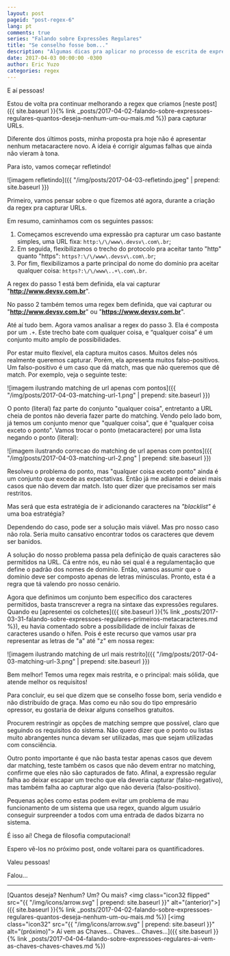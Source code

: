 ```yaml
---
layout: post
pageid: "post-regex-6"
lang: pt
comments: true
series: "Falando sobre Expressões Regulares"
title: "Se conselho fosse bom..."
description: "Algumas dicas pra aplicar no processo de escrita de expressões regulares."
date: 2017-04-03 00:00:00 -0300
author: Eric Yuzo
categories: regex
---
```

E aí pessoas!

Estou de volta pra continuar melhorando a regex que criamos [neste post]({{ site.baseurl }}{% link _posts/2017-04-02-falando-sobre-expressoes-regulares-quantos-deseja-nenhum-um-ou-mais.md %}) para capturar URLs.

Diferente dos últimos posts, minha proposta pra hoje não é apresentar nenhum metacaractere novo. A ideia é corrigir algumas falhas que ainda não vieram à tona.

Para isto, vamos começar refletindo!

![imagem refletindo]({{ "/img/posts/2017-04-03-refletindo.jpeg" | prepend: site.baseurl }})

Primeiro, vamos pensar sobre o que fizemos até agora, durante a criação da regex pra capturar URLs.

Em resumo, caminhamos com os seguintes passos:

1. Começamos escrevendo uma expressão pra capturar um caso bastante simples, uma URL fixa: `http:\/\/www\.devsv\.com\.br`;
2. Em seguida, flexibilizamos o trecho do protocolo pra aceitar tanto "http" quanto "https": `https?:\/\/www\.devsv\.com\.br`;
3. Por fim, flexibilizamos a parte principal do nome do domínio pra aceitar qualquer coisa: `https?:\/\/www\..+\.com\.br`.

A regex do passo 1 está bem definida, ela vai capturar "**http://www.devsv.com.br**".

No passo 2 também temos uma regex bem definida, que vai capturar ou "**http://www.devsv.com.br**" ou "**https://www.devsv.com.br**".

Até aí tudo bem. Agora vamos analisar a regex do passo 3. Ela é composta por um `.+`. Este trecho bate com qualquer coisa, e “qualquer coisa” é um conjunto muito amplo de possibilidades.

Por estar muito flexível, ela captura muitos casos. Muitos deles nós realmente queremos capturar. Porém, ela apresenta muitos falso-positivos. Um falso-positivo é um caso que dá match, mas que não queremos que dê match. Por exemplo, veja o seguinte teste:

![imagem ilustrando matching de url apenas com pontos]({{ "/img/posts/2017-04-03-matching-url-1.png" | prepend: site.baseurl }})

O ponto (literal) faz parte do conjunto "qualquer coisa", entretanto a URL cheia de pontos não deveria fazer parte do matching. Vendo pelo lado bom, já temos um conjunto menor que "qualquer coisa", que é "qualquer coisa exceto o ponto". Vamos trocar o ponto (metacaractere) por uma lista negando o ponto (literal):

![imagem ilustrando correcao do matching de url apenas com pontos]({{ "/img/posts/2017-04-03-matching-url-2.png" | prepend: site.baseurl }})

Resolveu o problema do ponto, mas "qualquer coisa exceto ponto" ainda é um conjunto que excede as expectativas. Então já me adiantei e deixei mais casos que não devem dar match. Isto quer dizer que precisamos ser mais restritos.

Mas será que esta estratégia de ir adicionando caracteres na _"blacklist"_ é uma boa estratégia?

Dependendo do caso, pode ser a solução mais viável. Mas pro nosso caso não rola. Seria muito cansativo encontrar todos os caracteres que devem ser banidos.

A solução do nosso problema passa pela definição de quais caracteres são permitidos na URL. Cá entre nós, eu não sei qual é a regulamentação que define o padrão dos nomes de domínio. Então, vamos assumir que o domínio deve ser composto apenas de letras minúsculas. Pronto, esta é a regra que tá valendo pro nosso cenário.

Agora que definimos um conjunto bem específico dos caracteres permitidos, basta transcrever a regra na sintaxe das expressões regulares. Quando eu [apresentei os colchetes]({{ site.baseurl }}{% link _posts/2017-03-31-falando-sobre-expressoes-regulares-primeiros-metacaracteres.md %}), eu havia comentado sobre a possibilidade de incluir faixas de caracteres usando o hífen. Pois é este recurso que vamos usar pra representar as letras de "a" até "z" em nossa regex:

![imagem ilustrando matching de url mais restrito]({{ "/img/posts/2017-04-03-matching-url-3.png" | prepend: site.baseurl }})

Bem melhor! Temos uma regex mais restrita, e o principal: mais sólida, que atende melhor os requisitos!

Para concluir, eu sei que dizem que se conselho fosse bom, seria vendido e não distribuído de graça. Mas como eu não sou do tipo empresário opressor, eu gostaria de deixar alguns conselhos gratuitos.

Procurem restringir as opções de matching sempre que possível, claro que seguindo os requisitos do sistema. Não quero dizer que o ponto ou listas muito abrangentes nunca devam ser utilizadas, mas que sejam utilizadas com consciência.

Outro ponto importante é que não basta testar apenas casos que devem dar matching, teste também os casos que não devem entrar no matching, confirme que eles não são capturados de fato. Afinal, a expressão regular falha ao deixar escapar um trecho que ela deveria capturar (falso-negativo), mas também falha ao capturar algo que não deveria (falso-positivo).

Pequenas ações como estas podem evitar um problema de mau funcionamento de um sistema que usa regex, quando algum usuário conseguir surpreender a todos com uma entrada de dados bizarra no sistema.

É isso aí! Chega de filosofia computacional!

Espero vê-los no próximo post, onde voltarei para os quantificadores.

Valeu pessoas!

Falou...

---

<span class="previous-post">[Quantos deseja? Nenhum? Um? Ou mais? <img class="icon32 flipped" src="{{ "/img/icons/arrow.svg" | prepend: site.baseurl }}" alt="(anterior)">]({{ site.baseurl }}{% link _posts/2017-04-02-falando-sobre-expressoes-regulares-quantos-deseja-nenhum-um-ou-mais.md %})</span> <span class="next-post">[<img class="icon32" src="{{ "/img/icons/arrow.svg" | prepend: site.baseurl }}" alt="(próximo)"> Aí vem as Chaves... Chaves... Chaves...]({{ site.baseurl }}{% link _posts/2017-04-04-falando-sobre-expressoes-regulares-ai-vem-as-chaves-chaves-chaves.md %})</span>
